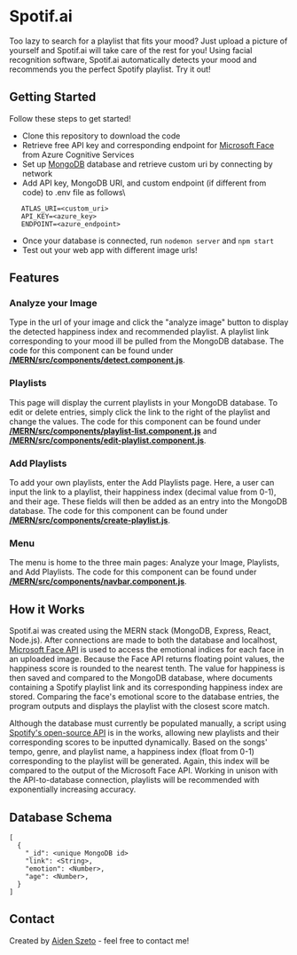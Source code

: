 # Spotif.ai
Too lazy to search for a playlist that fits your mood? Just upload a picture of yourself and Spotif.ai will take care of the rest for you! Using facial recognition software, 
Spotif.ai automatically detects your mood and recommends you the perfect Spotify playlist. Try it out!

## Getting Started
Follow these steps to get started!
- Clone this repository to download the code
- Retrieve free API key and corresponding endpoint for [Microsoft Face](https://azure.microsoft.com/en-us/services/cognitive-services/face/) from Azure Cognitive Services
- Set up [MongoDB](https://www.mongodb.com/) database and retrieve custom uri by connecting by network
- Add API key, MongoDB URI, and custom endpoint (if different from code) to .env file as follows\
 ```
    ATLAS_URI=<custom_uri>
    API_KEY=<azure_key>
    ENDPOINT=<azure_endpoint>
 ```
- Once your database is connected, run ``nodemon server`` and ``npm start``
- Test out your web app with different image urls!

## Features
### Analyze your Image
Type in the url of your image and click the "analyze image" button to display the detected happiness index and recommended playlist. A playlist link corresponding to your mood ill be pulled from the MongoDB database. The code for this component can be found under [**/MERN/src/components/detect.component.js**](https://github.com/aidenszeto/Spotif.ai/blob/master/MERN/src/components/detect.component.js).
### Playlists
This page will display the current playlists in your MongoDB database. To edit or delete entries, simply click the link to the right of the playlist and change the values. The code for this component can be found under [**/MERN/src/components/playlist-list.component.js**](https://github.com/aidenszeto/Spotif.ai/blob/master/MERN/src/components/playlist-list.component.js) and [**/MERN/src/components/edit-playlist.component.js**](https://github.com/aidenszeto/Spotif.ai/blob/master/MERN/src/components/edit-list.component.js).
### Add Playlists
To add your own playlists, enter the Add Playlists page. Here, a user can input the link to a playlist, their happiness index (decimal value from 0-1), and their age. These fields will then be added as an entry into the MongoDB database. The code for this component can be found under [**/MERN/src/components/create-playlist.js**](https://github.com/aidenszeto/Spotif.ai/blob/master/MERN/src/components/create-playlist.component.js).
### Menu
The menu is home to the three main pages: Analyze your Image, Playlists, and Add Playlists. The code for this component can be found under [**/MERN/src/components/navbar.component.js**](https://github.com/aidenszeto/Spotif.ai/blob/master/MERN/src/components/navbar.component.js).

## How it Works
Spotif.ai was created using the MERN stack (MongoDB, Express, React, Node.js). After connections are made to both the database and localhost, [Microsoft Face API](https://azure.microsoft.com/en-us/services/cognitive-services/face/) is used to access the emotional indices for each face in an uploaded image. Because the Face API returns floating point values, the happiness score is rounded to the nearest tenth. The value for happiness is then saved and compared to the MongoDB database, where documents containing a Spotify playlist link and its corresponding happiness index are stored. Comparing the face's emotional score to the database entries, the program outputs and displays the playlist with the closest score match.

Although the database must currently be populated manually, a script using [Spotify's open-source API](https://developer.spotify.com/documentation/web-api/) is in the works, allowing new playlists and their corresponding scores to be inputted dynamically. Based on the songs' tempo, genre, and playlist name, a happiness index (float from 0-1) corresponding to the playlist will be generated. Again, this index will be compared to the output of the Microsoft Face API. Working in unison with the API-to-database connection, playlists will be recommended with exponentially increasing accuracy.

## Database Schema
```
[
  {
    "_id": <unique MongoDB id>
    "link": <String>,
    "emotion": <Number>,
    "age": <Number>,
  }
]
```

## Contact
Created by [Aiden Szeto](https://www.linkedin.com/in/aidenszeto/) - feel free to contact me!
